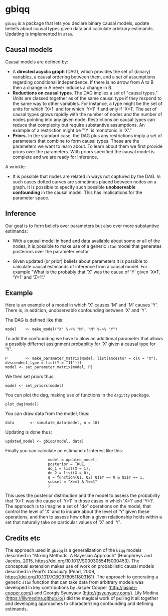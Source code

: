 # gbiqq

`gbiqq` is a package that lets you declare binary causal models, update beliefs about causal types given data and calculate arbitrary estimands. Updating is implemented in `stan`. 


## Causal models

Causal models are defined by:

* A **directed acyclic graph** (DAG), which provides the set of (binary) variables, a causal ordering between them, and a set of assumptions regarding conditional independence. If there is no arrow from A to B then a change in A never induces a change in B. 
* **Reductions on causal types**. The DAG implies a set of "causal types." Units are classed together as of the same causal type if they respond to the same way to other variables.  For instance, a type might be the set of units for which 'X=1' and for which 'Y=1' if and only if 'X=1'. The set of causal types grows rapidly with the number of nodes and the number of nodes pointing into any given node. Restrictions on causal types can reduce that complexity but require substantive assumptions. An example of a restriction might be "'Y' is monotonic in 'X'."
* **Priors.** In the standard case, the DAG plus any restrictions imply a set of parameters that combine to form causal types. These are the  parameters we want to learn about. To learn about them we first provide priors over the parameters. With priors specified the causal model is complete and we are ready for inference. 

A wrinkle:

* It is possible that nodes are related in ways not captured by the DAG. In such cases dotted curves are sometimes placed between nodes on a graph. It is possible to specify such possible **unobservable confounding** in the causal model. This has implications for the parameter space.

## Inference

Our goal is to form beliefs over parameters but also over more substantive estimands:

* With a causal model in hand and data available about some or all of the nodes, it is possible to make use of a generic `stan` model that generates posteriors over the parameter vector. 

*  Given updated (or prior) beliefs about parameters it is possible to calculate causal estimands of inference from a causal model. For example "What is the probably that 'X' was the cause of 'Y' given 'X=1', 'Y=1' and 'Z=1'."

## Example

Here is an example of a model in which 'X' causes 'M' and  'M' causes 'Y'. There is, in addition, unobservable confounding between 'X' and 'Y'.

The DAG is defined like this:

```model    <- make_model("X" %->% "M", "M" %->% "Y")```

To add the confounding we have to alow an additional parameter that allows a possibly differnet assignment probability for 'X' given a causal type for 'Y'.


```
P        <- make_parameter_matrix(model, list(ancestor = c(X = "X"), descendent_type = list(Y = "11")))
model <- set_parameter_matrix(model, P)
```
We then set priors thus:

```model <- set_priors(model)```

You can plot the dag, making use of functions in the `dagitty` package. 

```{r}
plot_dag(model)
```

You can draw data from the model, thus:

```
data       <- simulate_data(model, n = 10)
```

Updating is done thus:


```
updated_model <- gbiqq(model, data)
```

Finally you can calculate an estimand of interest like this:

``` calculate_estimand(
                   model = updated_model, 
                   posterior = TRUE,
                   do_1 = list(X = 1), 
                   do_2 = list(X = 0),
                   q = function(Q1, Q2) Q1$Y == 0 & Q2$Y == 1,
                   subset = "X==1 & Y==1"
                   )
```
This uses the posterior distribution and the model to assess the probability that 'X=1' was the cause of 'Y=1' in those cases in which 'X=1' and 'Y=1'. The approach is to imagine a set of "do" operations on the model, that control the level of 'X' and to inquire about the level of 'Y' given these operations, and then to assess how often a given relationship holds within a set that naturally take on particular values of 'X' and 'Y'.

## Credits etc

The approach used in `gbiqq` is a generalization of the `biqq` models described in "Mixing Methods: A Bayesian Approach" (Humphreys and Jacobs, 2015,  https://doi.org/10.1017/S0003055415000453). The conceptual extension makes use of work on probabilistic causal models described in Pearl's *Causality* (Pearl, 2009,  https://doi.org/10.1017/CBO9780511803161). The approach to generating a generic `stan` function that can take data from arbitrary models was developed in key contributions by Jasper Cooper (http://jasper-cooper.com/) and Georgiy Syunyaev (http://gsyunyaev.com/).  Lily Medina (https://lilymedina.github.io/) did the magical work of pulling it all together and developing approaches to characterizing confounding and defining estimands.   
